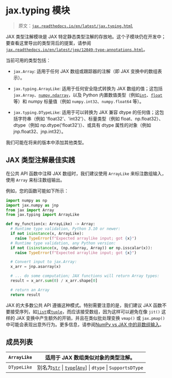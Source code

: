 # jax.typing 模块

> 原文：[`jax.readthedocs.io/en/latest/jax.typing.html`](https://jax.readthedocs.io/en/latest/jax.typing.html)

JAX 类型注解模块是 JAX 特定静态类型注解的存放地。这个子模块仍在开发中；要查看这里导出的类型背后的提案，请参阅[`jax.readthedocs.io/en/latest/jep/12049-type-annotations.html`](https://jax.readthedocs.io/en/latest/jep/12049-type-annotations.html)。

当前可用的类型包括：

+   `jax.Array`: 适用于任何 JAX 数组或跟踪器的注解（即 JAX 变换中的数组表示）。

+   `jax.typing.ArrayLike`: 适用于任何安全隐式转换为 JAX 数组的值；这包括 `jax.Array`、[`numpy.ndarray`](https://numpy.org/doc/stable/reference/generated/numpy.ndarray.html#numpy.ndarray "(在 NumPy v2.0)")，以及 Python 内置数值类型（例如[`int`](https://docs.python.org/3/library/functions.html#int "(在 Python v3.12)")、[`float`](https://docs.python.org/3/library/functions.html#float "(在 Python v3.12)") 等）和 numpy 标量值（例如 `numpy.int32`、`numpy.float64` 等）。

+   `jax.typing.DTypeLike`: 适用于可以转换为 JAX 兼容 dtype 的任何值；这包括字符串（例如 'float32'、'int32'）、标量类型（例如 float、np.float32）、dtype（例如 np.dtype('float32')）、或具有 dtype 属性的对象（例如 jnp.float32、jnp.int32）。

我们可能在将来的版本中添加其他类型。

## JAX 类型注解最佳实践

在公共 API 函数中注释 JAX 数组时，我们建议使用 `ArrayLike` 来标注数组输入，使用 `Array` 来标注数组输出。

例如，您的函数可能如下所示：

```py
import numpy as np
import jax.numpy as jnp
from jax import Array
from jax.typing import ArrayLike

def my_function(x: ArrayLike) -> Array:
  # Runtime type validation, Python 3.10 or newer:
  if not isinstance(x, ArrayLike):
    raise TypeError(f"Expected arraylike input; got {x}")
  # Runtime type validation, any Python version:
  if not (isinstance(x, (np.ndarray, Array)) or np.isscalar(x)):
    raise TypeError(f"Expected arraylike input; got {x}")

  # Convert input to jax.Array:
  x_arr = jnp.asarray(x)

  # ... do some computation; JAX functions will return Array types:
  result = x_arr.sum(0) / x_arr.shape[0]

  # return an Array
  return result 
```

JAX 的大多数公共 API 遵循这种模式。特别需要注意的是，我们建议 JAX 函数不要接受序列，如[`list`](https://docs.python.org/3/library/stdtypes.html#list "(在 Python v3.12)")或[`tuple`](https://docs.python.org/3/library/stdtypes.html#tuple "(在 Python v3.12)")，而应该接受数组，因为这样可以避免在像 `jit()` 这样的 JAX 变换中产生额外的开销，并且在类似批处理变换 `vmap()` 或 `jax.pmap()` 中可能会表现出意外行为。更多信息，请参阅[NumPy vs JAX 中的非数组输入](https://jax.readthedocs.io/en/latest/notebooks/Common_Gotchas_in_JAX.html#non-array-inputs-numpy-vs-jax)。

## 成员列表

| `ArrayLike` | 适用于 JAX 数组类似对象的类型注解。 |
| --- | --- |
| `DTypeLike` | 别名为[`str`](https://docs.python.org/3/library/stdtypes.html#str "(在 Python v3.12)") &#124; [`type`](https://docs.python.org/3/library/functions.html#type "(在 Python v3.12)")[[`Any`](https://docs.python.org/3/library/typing.html#typing.Any "(在 Python v3.12)")] &#124; `dtype` &#124; `SupportsDType` |
